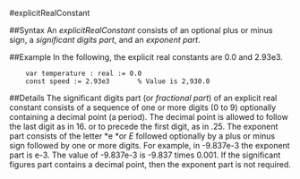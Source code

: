 
#explicitRealConstant

##Syntax
An *explicitRealConstant* consists of an optional plus or minus sign, a *significant digits part*, and an *exponent part*.



##Example
In the following, the explicit real constants are 0.0 and 2.93e3.


        var temperature : real := 0.0
        const speed := 2.93e3       % Value is 2,930.0
##Details
The significant digits part (or *fractional part*) of an explicit real constant consists of a sequence of one or more digits (0 to 9) optionally containing a decimal point (a period). The decimal point is allowed to follow the last digit as in 16. or to precede the first digit, as in .25.
The exponent part consists of the letter *e *or *E* followed optionally by a plus or minus sign followed by one or more digits. For example, in -9.837e-3 the exponent part is e-3. The value of -9.837e-3 is -9.837 times 0.001.
If the significant figures part contains a decimal point, then the exponent part is not required.


